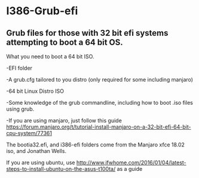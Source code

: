 # I386-Grub-efi
Grub files for those with 32 bit efi systems attempting to boot a 64 bit OS. 
---------------------------------------------------------------------------------------

What you need to boot a 64 bit ISO.

-EFI folder


-A grub.cfg tailored to you distro (only required for some including manjaro)

-64 bit Linux Distro ISO

-Some knowledge of the grub commandline, including how to boot .iso files using grub. 

-If you are using manjaro, just follow this guide https://forum.manjaro.org/t/tutorial-install-manjaro-on-a-32-bit-efi-64-bit-cpu-system/77361

The bootia32.efi, and i386-efi folders come from the Manjaro xfce 18.02 iso, and Jonathan Wells.

If you are using ubuntu, use http://www.jfwhome.com/2016/01/04/latest-steps-to-install-ubuntu-on-the-asus-t100ta/ as a guide
